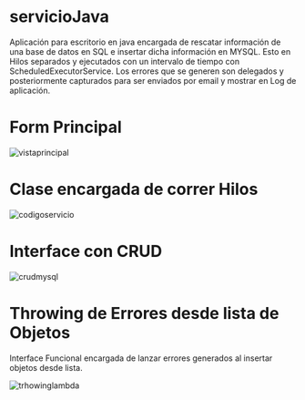 # servicioJava
Aplicación para escritorio en java encargada de rescatar información de una base de datos en SQL e insertar dicha información en MYSQL. Esto en Hilos separados y ejecutados con un intervalo de tiempo con ScheduledExecutorService. Los errores que se generen son delegados y posteriormente capturados para ser enviados por email y mostrar en Log de aplicación.

# Form Principal
![vistaprincipal](https://user-images.githubusercontent.com/22084653/28380706-51fbd934-6c86-11e7-93d4-6a523528f194.png)

# Clase encargada de correr Hilos 
![codigoservicio](https://user-images.githubusercontent.com/22084653/28380707-51fd4a08-6c86-11e7-8ff1-c84dbceee8ce.png)

# Interface con CRUD
![crudmysql](https://user-images.githubusercontent.com/22084653/28380708-51ff0d16-6c86-11e7-9993-f926e0093bca.png)

# Throwing de Errores desde lista de Objetos
Interface Funcional encargada de lanzar errores generados al insertar objetos desde lista.

![trhowinglambda](https://user-images.githubusercontent.com/22084653/28380705-51fb8a74-6c86-11e7-98a4-34c0ba58476d.png)
